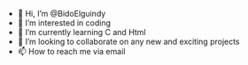 - 👋 Hi, I’m @BidoElguindy
- 👀 I’m interested in coding
- 🌱 I’m currently learning C and Html
- 💞️ I’m looking to collaborate on any new and exciting projects
- 📫 How to reach me via email

<!---
BidoElguindy/BidoElguindy is a ✨ special ✨ repository because its `README.md` (this file) appears on your GitHub profile.
You can click the Preview link to take a look at your changes.
--->

